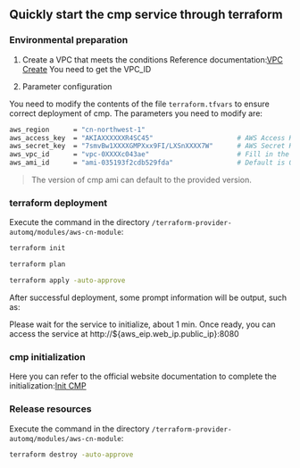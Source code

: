 ## Quickly start the cmp service through terraform

### Environmental preparation

1. Create a VPC that meets the conditions 
Reference documentation:[VPC Create](https://docs.automq.com/zh/automq-cloud/getting-started/create-byoc-environment/aws/step-1-installing-env-with-ami)
You need to get the VPC_ID

2. Parameter configuration

You need to modify the contents of the file `terraform.tfvars` to ensure correct deployment of cmp. The parameters you need to modify are:
```bash
aws_region      = "cn-northwest-1"
aws_access_key  = "AKIAXXXXXXR4SC45"                     # AWS Access Key
aws_secret_key  = "7smvBw1XXXXGMPXxx9FI/LXSnXXXX7W"      # AWS Secret Key
aws_vpc_id      = "vpc-0XXXXc043ae"                      # Fill in the VPC ID created in the previous step.
aws_ami_id      = "ami-035193f2cdb529fda"                # Default is OK
```
> The version of cmp ami can default to the provided version.

### terraform deployment

Execute the command in the directory `/terraform-provider-automq/modules/aws-cn-module`:

```bash
terraform init

terraform plan

terraform apply -auto-approve
```

After successful deployment, some prompt information will be output, such as:

Please wait for the service to initialize, about 1 min. Once ready, you can access the service at http://${aws_eip.web_ip.public_ip}:8080

### cmp initialization

Here you can refer to the official website documentation to complete the initialization:[Init CMP](https://docs.automq.com/zh/automq-cloud/getting-started/create-byoc-environment/aws/step-2-initializing-the-environment)

### Release resources

Execute the command in the directory `/terraform-provider-automq/modules/aws-cn-module`:
```bash
terraform destroy -auto-approve
```